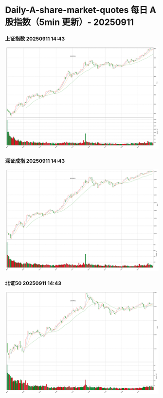
# Daily-A-share-market-quotes 每日 A 股指数（5min 更新）- 20250911

### 上证指数 20250911 14:43
![](./fig/2025/9/20250911-sh000001.png)

### 深证成指 20250911 14:43
![](./fig/2025/9/20250911-sz399001.png)

### 北证50 20250911 14:43
![](./fig/2025/9/20250911-bj899050.png)
